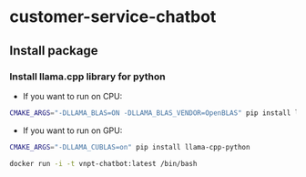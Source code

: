 # customer-service-chatbot
## Install package
### Install llama.cpp library for python
- If you want to run on CPU:
```bash
CMAKE_ARGS="-DLLAMA_BLAS=ON -DLLAMA_BLAS_VENDOR=OpenBLAS" pip install llama-cpp-python
```
- If you want to run on GPU:
```bash
CMAKE_ARGS="-DLLAMA_CUBLAS=on" pip install llama-cpp-python
```

```bash
docker run -i -t vnpt-chatbot:latest /bin/bash
```
